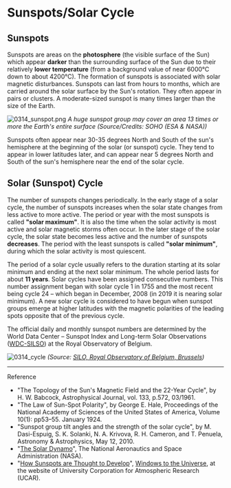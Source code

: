 # Sunspots/Solar Cycle

## Sunspots

Sunspots are areas on the **photosphere** (the visible surface of the Sun) which appear **darker** than the surrounding surface of the Sun due to their relatively **lower temperature** (from a background value of near 6000°C down to about 4200°C). The formation of sunspots is associated with solar magnetic disturbances. Sunspots can last from hours to months, which are carried around the solar surface by the Sun's rotation. They often appear in pairs or clusters. A moderate-sized sunspot is many times larger than the size of the Earth. 

 ![0314_sunspot.png](./static/0314_sunspot.png)
*A huge sunspot group may cover an area 13 times or more the Earth's entire surface (Source/Credits: SOHO (ESA & NASA))*

Sunspots often appear near 30-35 degrees North and South of the sun's hemisphere at the beginning of the solar (or sunspot) cycle. They tend to appear in lower latitudes later, and can appear near 5 degrees North and South of the sun's hemisphere near the end of the solar  cycle.

## Solar (Sunspot) Cycle

The number of sunspots changes periodically. In the early stage of a solar cycle, the number of sunspots increases when the solar state changes from less active to more active. The period or year with the most sunspots is called **"solar maximum"**. It is also the time when the solar activity is most active and solar magnetic storms often occur. In the later stage of the solar cycle, the solar state becomes less active and the number of sunspots **decreases**. The period with the least sunspots is called **"solar minimum"**, during which the solar activity is most quiescent. 

The period of a solar cycle usually refers to the duration starting at its solar minimum and ending at the next solar minimum. The whole period lasts for about **11 years**.  Solar cycles have been assigned consecutive numbers. This number assignment began with solar cycle 1 in 1755 and the most recent being cycle 24 – which began in December, 2008  (in 2019 it is nearing solar minimum). A new solar cycle is considered to have begun when sunspot groups emerge at higher latitudes with the magnetic polarities of the leading spots opposite that of the previous cycle.

The official daily and monthly sunspot numbers are determined by the World Data Center – Sunspot Index and Long-term Solar Observations ([WDC-SILSO](http://sidc.oma.be/silso/)) at the Royal Observatory of Belgium.

![0314_cycle](./static/0314_cycle.png)
*(Source: [SILO, Royal Observatory of Belgium, Brussels](http://sidc.be/silso))*

---

Reference

-  "The Topology of the Sun's Magnetic Field and the 22-Year Cycle", by H. W. Babcock, Astrophysical Journal, vol. 133, p.572, 03/1961.
- "The Law of Sun-Spot Polarity", by George E. Hale, Proceedings of the National Academy of Sciences of the United States of America, Volume 10(1): pp53–55. January 1924.
- "Sunspot group tilt angles and the strength of the solar cycle", by M. Dasi-Espuig, S. K. Solanki, N. A. Krivova, R. H. Cameron, and T. Penuela, Astronomy & Astrophysics, May 12, 2010.
- "[The Solar Dynamo](http://solarscience.msfc.nasa.gov/dynamo.shtml)", The National Aeronautics and Space Administration (NASA). 
- "[How Sunspots are Thought to Develop](http://www.windows.ucar.edu/tour/link=/sun/atmosphere/sunspot_form_jpg_image.html)", [Windows to the Universe](http://www.windows2universe.org/spaceweather/images/sunspot_form_jpg_image.html), at the website of University Corporation for Atmospheric Research (UCAR).
